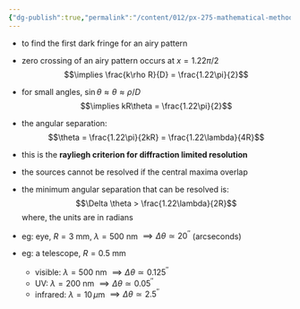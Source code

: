 ```yaml
---
{"dg-publish":true,"permalink":"/content/012/px-275-mathematical-methods/term-2/i-optics/px-275-i7-rayleigh-criterion-for-resolution/","noteIcon":"1","created":"2025-08-27T13:15:24.063+01:00","updated":"2025-03-11T12:20:17.000+00:00"}
---
```


- to find the first dark fringe for an airy pattern
- zero crossing of an airy pattern occurs at $x = 1.22\pi/2$
$$\implies \frac{k\rho R}{D} = \frac{1.22\pi}{2}$$
- for small angles, $\sin \theta  \approx \theta \approx \rho/D$
$$\implies kR\theta = \frac{1.22\pi}{2}$$
- the angular separation:
$$\theta = \frac{1.22\pi}{2kR} = \frac{1.22\lambda}{4R}$$
- this is the **rayliegh criterion for diffraction limited resolution**
- the sources cannot be resolved if the central maxima overlap
- the minimum angular separation that can be resolved is:
$$\Delta \theta  > \frac{1.22\lambda}{2R}$$
	where, the units are in radians

- eg: eye, $R = 3$ mm, $\lambda = 500$ nm $\implies \Delta\theta \simeq 20^{''}$ (arcseconds)
- eg: a telescope, $R = 0.5$ mm
	- visible: $\lambda = 500$ nm $\implies \Delta\theta \simeq 0.125^{''}$
	- UV: ${} \lambda = 200 {}$ nm $\implies \Delta\theta \simeq 0.05^{''}$
	- infrared: $\lambda = 10\,\mu$m $\implies \Delta\theta \simeq 2.5^{''}$
